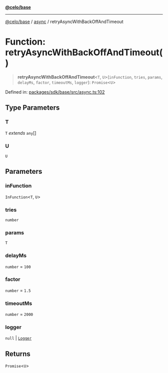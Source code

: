[**@celo/base**](../../README.md)

***

[@celo/base](../../README.md) / [async](../README.md) / retryAsyncWithBackOffAndTimeout

# Function: retryAsyncWithBackOffAndTimeout()

> **retryAsyncWithBackOffAndTimeout**\<`T`, `U`\>(`inFunction`, `tries`, `params`, `delayMs`, `factor`, `timeoutMs`, `logger`): `Promise`\<`U`\>

Defined in: [packages/sdk/base/src/async.ts:102](https://github.com/celo-org/developer-tooling/blob/master/packages/sdk/base/src/async.ts#L102)

## Type Parameters

### T

`T` *extends* `any`[]

### U

`U`

## Parameters

### inFunction

`InFunction`\<`T`, `U`\>

### tries

`number`

### params

`T`

### delayMs

`number` = `100`

### factor

`number` = `1.5`

### timeoutMs

`number` = `2000`

### logger

`null` | [`Logger`](../../logger/type-aliases/Logger.md)

## Returns

`Promise`\<`U`\>

